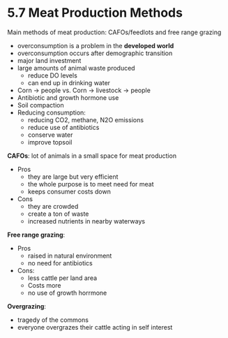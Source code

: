 # 5.7 Meat Production Methods
Main methods of meat production: CAFOs/feedlots and free range grazing

- overconsumption is a problem in the **developed world**
- overconsumption occurs after demographic transition
- major land investment
- large amounts of animal waste produced 
	- reduce DO levels
	- can end up in drinking water
- Corn -> people vs. Corn -> livestock -> people
- Antibiotic and growth hormone use
- Soil compaction
- Reducing consumption:
	- reducing CO2, methane, N2O emissions
	- reduce use of antibiotics
	- conserve water 
	- improve topsoil

**CAFOs**: lot of animals in a small space for meat production

- Pros
	- they are large but very efficient
	- the whole purpose is to meet need for meat
	- keeps consumer costs down
- Cons
	- they are crowded 
	- create a ton of waste
	- increased nutrients in nearby waterways

**Free range grazing**:
- Pros
	- raised in natural environment
	- no need for antibiotics
- Cons:
	- less cattle per land area
	- Costs more
	- no use of growth horrmone
	
**Overgrazing**:
- tragedy of the commons
- everyone overgrazes their cattle acting in self interest

